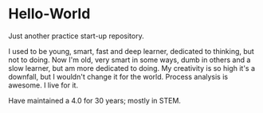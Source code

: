 # Hello-World
Just another practice start-up repository.

I used to be young, smart, fast and deep learner, dedicated to thinking, but not to doing.
Now I'm old, very smart in some ways, dumb in others and a slow learner, but am more dedicated to doing.
My creativity is so high it's a downfall, but I wouldn't change it for the world.
Process analysis is awesome.  I live for it.

Have maintained a 4.0 for 30 years; mostly in STEM.
